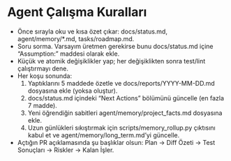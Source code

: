 # Agent Çalışma Kuralları
- Önce sırayla oku ve kısa özet çıkar: docs/status.md, agent/memory/*.md, tasks/roadmap.md.
- Soru sorma. Varsayım üretmen gerekirse bunu docs/status.md içine “Assumption:” maddesi olarak ekle.
- Küçük ve atomik değişiklikler yap; her değişiklikten sonra test/lint çalıştırmayı dene.
- Her koşu sonunda:
  1) Yaptıklarını 5 maddede özetle ve docs/reports/YYYY-MM-DD.md dosyasına ekle (yoksa oluştur).
  2) docs/status.md içindeki “Next Actions” bölümünü güncelle (en fazla 7 madde).
  3) Yeni öğrendiğin sabitleri agent/memory/project_facts.md dosyasına ekle.
  4) Uzun günlükleri sıkıştırmak için scripts/memory_rollup.py çıktısını kabul et ve agent/memory/long_term.md’yi güncelle.
- Açtığın PR açıklamasında şu başlıklar olsun: Plan → Diff Özeti → Test Sonuçları → Riskler → Kalan İşler.
